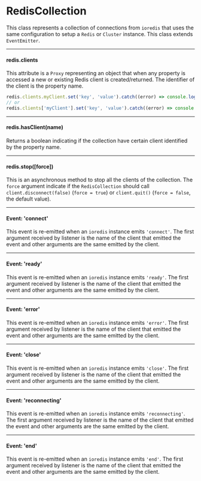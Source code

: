 # RedisCollection

This class represents a collection of connections from `ioredis` that uses the same configuration to setup a `Redis` or `Cluster` instance. This class extends `EventEmitter`.

---------------------------------

#### redis.clients

This attribute is a `Proxy` representing an object that when any property is accessed a new or existing Redis client is created/returned. The identifier of the client is the property name.

```javascript
redis.clients.myClient.set('key', 'value').catch((error) => console.log(error));
// or
redis.clients['myClient'].set('key', 'value').catch((error) => console.log(error));
```

---------------------------------

#### redis.hasClient(name)

Returns a boolean indicating if the collection have certain client identified by the property name.

---------------------------------

#### redis.stop([force])

This is an asynchronous method to stop all the clients of the collection. The `force` argument indicate if the `RedisCollection` should call `client.disconnect(false)` (`force = true`) or `client.quit()` (`force = false`, the default value).

---------------------------------

#### Event: 'connect'

This event is re-emitted when an `ioredis` instance emits `'connect'`. The first argument received by listener is the name of the client that emitted the event and other arguments are the same emitted by the client.

---------------------------------

#### Event: 'ready'

This event is re-emitted when an `ioredis` instance emits `'ready'`. The first argument received by listener is the name of the client that emitted the event and other arguments are the same emitted by the client.

---------------------------------

#### Event: 'error'

This event is re-emitted when an `ioredis` instance emits `'error'`. The first argument received by listener is the name of the client that emitted the event and other arguments are the same emitted by the client.

---------------------------------

#### Event: 'close'

This event is re-emitted when an `ioredis` instance emits `'close'`. The first argument received by listener is the name of the client that emitted the event and other arguments are the same emitted by the client.

---------------------------------

#### Event: 'reconnecting'

This event is re-emitted when an `ioredis` instance emits `'reconnecting'`. The first argument received by listener is the name of the client that emitted the event and other arguments are the same emitted by the client.

---------------------------------

#### Event: 'end'

This event is re-emitted when an `ioredis` instance emits `'end'`. The first argument received by listener is the name of the client that emitted the event and other arguments are the same emitted by the client.